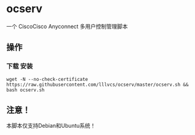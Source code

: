 # ocserv
一个 CiscoCisco Anyconnect 多用户控制管理脚本

## 操作
### 下载 安装
```
wget -N --no-check-certificate https://raw.githubusercontent.com/lllvcs/ocserv/master/ocserv.sh && bash ocserv.sh
```

## 注意！
本脚本仅支持Debian和Ubuntu系统！